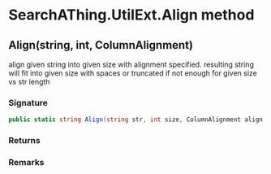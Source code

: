 # SearchAThing.UtilExt.Align method
## Align(string, int, ColumnAlignment)
align given string into given size with alignment specified.
            resulting string will fit into given size with spaces or truncated if not enough for given size vs str length

### Signature
```csharp
public static string Align(string str, int size, ColumnAlignment align = 0)
```
### Returns

### Remarks

